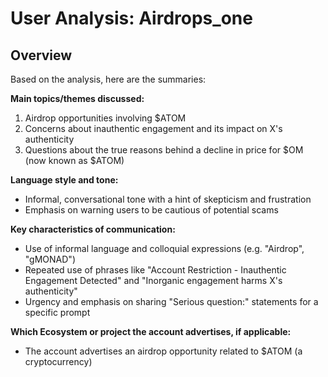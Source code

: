 # User Analysis: Airdrops_one

## Overview

Based on the analysis, here are the summaries:

**Main topics/themes discussed:**

1. Airdrop opportunities involving $ATOM
2. Concerns about inauthentic engagement and its impact on X's authenticity
3. Questions about the true reasons behind a decline in price for $OM (now known as $ATOM)

**Language style and tone:**

* Informal, conversational tone with a hint of skepticism and frustration
* Emphasis on warning users to be cautious of potential scams

**Key characteristics of communication:**

* Use of informal language and colloquial expressions (e.g. "Airdrop", "gMONAD")
* Repeated use of phrases like "Account Restriction - Inauthentic Engagement Detected" and "Inorganic engagement harms X's authenticity"
* Urgency and emphasis on sharing "Serious question:" statements for a specific prompt

**Which Ecosystem or project the account advertises, if applicable:**

* The account advertises an airdrop opportunity related to $ATOM (a cryptocurrency)